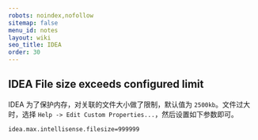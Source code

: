 ```yaml
---
robots: noindex,nofollow
sitemap: false
menu_id: notes
layout: wiki
seo_title: IDEA
order: 30
---
```


## IDEA File size exceeds configured limit

IDEA 为了保护内存，对关联的文件大小做了限制，默认值为 `2500kb`。文件过大时，选择 `Help -> Edit Custom Properties...`，然后设置如下参数即可。

```properties
idea.max.intellisense.filesize=999999
```

